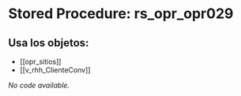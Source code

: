 # Stored Procedure: rs_opr_opr029

## Usa los objetos:
- [[opr_sitios]]
- [[v_rhh_ClienteConv]]

*No code available.*

